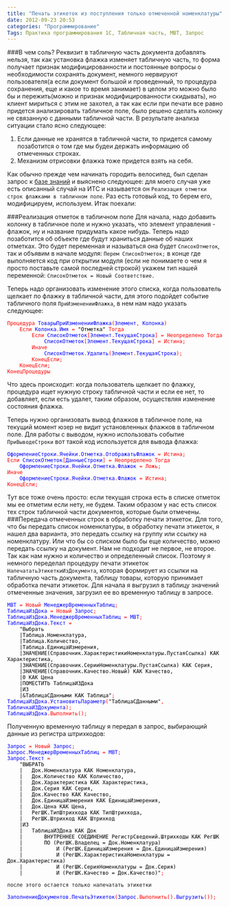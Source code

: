 ```yaml
---
title: "Печать этикеток из поступления только отмеченной номенклатуры"
date: 2012-09-23 20:53
categories: "Программирование"
Tags: Практика программирования 1С, Табличная часть, МВТ, Запрос
---
```

###В чем соль?
Реквизит в табличную часть документа добавлять нельзя, так как установка флажка изменяет табличную часть, то форма получает признак модифицированности и постоянные вопросы о необходимости сохранять документ, немного нервируют пользователя(а если документ большой и проведенный, то процедура сохранения, еще и какое то время занимает) в целом это можно было бы и пережить(можно и признак модифицированности скидывать), но клиент мириться с этим не захотел, а так как если при печати все равно придется анализировать табличное поле, было решено сделать колонку не связанную с данными табличной части. В результате анализа ситуации стало ясно следующее:

1. Если данные не хранятся в табличной части, то придется самому позаботится о том где мы будеи держать информацию об отмеченных строках.
2. Механизм отрисовки флажка тоже придется взять на себя.

Как обычно прежде чем начинать городить велосипед, был сделан запрос к [базе знаний](http://www.forum.mista.ru "миста") и выяснено следующее: для моего случая уже есть описанный случай на ИТС и называется он `Реализация отметки строк флажками в табличном поле`. Раз есть готовый код, то берем его, модифицируем, используем. Итак поехали:

###Реализация отметок в табличном поле
Для начала, надо добавить колонку в табличное поле и нужно указать, что элемент управления - флажок, ну и название придумать какое нибудь. Теперь надо позаботится об объекте где будут храниться данные об наших отметках. Это будет переменная и называться она будет `СписокОтметок`, так и объявим в начале модуля:
`Перем СписокОтметок;`
в конце где выполняется код при открытии модуля (если не понимаете о чем я просто поставьте самой последней строкой) укажем тип нашей переменной: `СписокОтметок = Новый Соответствие.`

Теперь надо организовать изменение этого списка, когда пользователь щелкает по флажку в табличной части, для этого подойдет событие табличного поля `ПриИзмененииФлажка`, в нем нам надо указать следующее:

<pre style="color: blue;"><code class="_1c8"><span style="color: red;">Процедура</span> ТоварыПриИзмененииФлажка<span style="color: red;">(</span>Элемент<span style="color: red;">,</span> Колонка<span style="color: red;">)</span>
    <span style="color: red;">Если</span> Колонка<span style="color: red;">.</span>Имя <span style="color: red;">=</span> <span style="color: black;">"Отметка"</span> <span style="color: red;">Тогда</span>
        <span style="color: red;">Если</span> СписокОтметок<span style="color: red;">[</span>Элемент<span style="color: red;">.</span>ТекущаяСтрока<span style="color: red;">]</span> <span style="color: red;">=</span> <span style="color: red;">Неопределено</span> <span style="color: red;">Тогда</span>
            СписокОтметок<span style="color: red;">[</span>Элемент<span style="color: red;">.</span>ТекущаяСтрока<span style="color: red;">]</span> <span style="color: red;">=</span> <span style="color: red;">Истина</span><span style="color: red;">;</span>
        <span style="color: red;">Иначе</span>
            СписокОтметок<span style="color: red;">.</span>Удалить<span style="color: red;">(</span>Элемент<span style="color: red;">.</span>ТекущаяСтрока<span style="color: red;">)</span><span style="color: red;">;</span>
        <span style="color: red;">КонецЕсли</span><span style="color: red;">;</span>
    <span style="color: red;">КонецЕсли</span><span style="color: red;">;</span>
<span style="color: red;">КонецПроцедуры</span></code></pre>

Что здесь происходит: когда пользователь щелкает по флажку, процедура ищет нужную строку табличной части и если ее нет, то добавляет, если есть удалет, таким образом, осуществляя изменение состояния флажка.

Теперь нужно организовать вывод флажков в табличное поле, на текущий момент юзер не видит установленных флажков в табличном поле. Для работы с выводом, нужно использовать событие `ПриВыводеСтроки` вот такой код используется для вывода флажка:

<pre style="color: blue;"><code class="_1c8">ОформлениеСтроки<span style="color: red;">.</span>Ячейки<span style="color: red;">.</span>Отметка<span style="color: red;">.</span>ОтображатьФлажок <span style="color: red;">=</span> <span style="color: red;">Истина</span><span style="color: red;">;</span>
<span style="color: red;">Если</span> СписокОтметок<span style="color: red;">[</span>ДанныеСтроки<span style="color: red;">]</span> <span style="color: red;">=</span> <span style="color: red;">Неопределено</span> <span style="color: red;">Тогда</span>
    ОформлениеСтроки<span style="color: red;">.</span>Ячейки<span style="color: red;">.</span>Отметка<span style="color: red;">.</span>Флажок <span style="color: red;">=</span> <span style="color: red;">Ложь</span><span style="color: red;">;</span>
<span style="color: red;">Иначе</span>
    ОформлениеСтроки<span style="color: red;">.</span>Ячейки<span style="color: red;">.</span>Отметка<span style="color: red;">.</span>Флажок <span style="color: red;">=</span> <span style="color: red;">Истина</span><span style="color: red;">;</span>
<span style="color: red;">КонецЕсли</span><span style="color: red;">;</span></code></pre>

Тут все тоже очень просто: если текущая строка есть в списке отметок мы ее отметим если нету, не будем. Таким образом у нас есть список тех строк табличной части документов, которые были отмечены.
###Передача отмеченных строк в обработку печати этикеток.
Для того, что бы передать список номенклатуры, в обработку печати этикеток, я нашел два варианта, это передать ссылку на группу или ссылку на номенклатуру. Или что бы со списком было бы еще количество, можно передать ссылку на документ. Нам не подходит не первое, не второе. Так как нам нужно и количество и определенный список. Поэтому я немного переделал процедуру печати этикеток `НапечататьЭтикеткиИзДокумента`, которая формирует из ссылки на табличную часть документа, таблицу товары, которую принимает обработка печати этикеток. Для начала я выгрузил в таблицу значений отмеченные значения, загрузил ее во временную таблицу в запросе.
<pre style="color: blue;"><code class="_1c8">МВТ <span style="color: red;">=</span> <span style="color: red;">Новый</span> МенеджерВременныхТаблиц<span style="color: red;">;</span>
ТаблицаИзДока <span style="color: red;">=</span> <span style="color: red;">Новый</span> Запрос<span style="color: red;">;</span>
ТаблицаИзДока<span style="color: red;">.</span>МенеджерВременныхТаблиц <span style="color: red;">=</span> МВТ<span style="color: red;">;</span>
ТаблицаИзДока<span style="color: red;">.</span>Текст <span style="color: red;">=</span>
    <span style="color: black;">"Выбрать</span>
    <span style="color: black;">|Таблица.Номенклатура,</span>
    <span style="color: black;">|Таблица.Количество,</span>
    <span style="color: black;">|Таблица.ЕдиницаИзмерения,</span>
    <span style="color: black;">|ЗНАЧЕНИЕ(Справочник.ХарактеристикиНоменклатуры.ПустаяСсылка) КАК Характеристика,</span>
    <span style="color: black;">|ЗНАЧЕНИЕ(Справочник.СерииНоменклатуры.ПустаяСсылка) КАК Серия,</span>
    <span style="color: black;">|ЗНАЧЕНИЕ(Справочник.Качество.Новый) КАК Качество,</span>
    <span style="color: black;">|0 КАК Цена</span>
    <span style="color: black;">|ПОМЕСТИТЬ ТаблицаИЗДока</span>
    <span style="color: black;">|ИЗ</span>
    <span style="color: black;">|&amp;ТаблицаСДанными КАК Таблица"</span><span style="color: red;">;</span>
ТаблицаИзДока<span style="color: red;">.</span>УстановитьПараметр<span style="color: red;">(</span><span style="color: black;">"ТаблицаСДанными"</span><span style="color: red;">,</span> ТабличкаИЗДокумента<span style="color: red;">)</span><span style="color: red;">;</span>
ТаблицаИзДока<span style="color: red;">.</span><span style="color: red;">Выполнить</span><span style="color: red;">(</span><span style="color: red;">)</span><span style="color: red;">;</span></code></pre>

Полученную временную таблицу я передал в запрос, выбирающий данные из регистра штрихкодов:
<pre style="color: blue;"><code class="_1c8">Запрос <span style="color: red;">=</span> <span style="color: red;">Новый</span> Запрос<span style="color: red;">;</span>
Запрос<span style="color: red;">.</span>МенеджерВременныхТаблиц <span style="color: red;">=</span> МВТ<span style="color: red;">;</span>
Запрос<span style="color: red;">.</span>Текст <span style="color: red;">=</span>
    <span style="color: black;">"ВЫБРАТЬ</span>
    <span style="color: black;">|   Док.Номенклатура КАК Номенклатура,</span>
    <span style="color: black;">|   Док.Количество КАК Количество,</span>
    <span style="color: black;">|   Док.Характеристика КАК Характеристика,</span>
    <span style="color: black;">|   Док.Серия КАК Серия,</span>
    <span style="color: black;">|   Док.Качество КАК Качество,</span>
    <span style="color: black;">|   Док.ЕдиницаИзмерения КАК ЕдиницаИзмерения,</span>
    <span style="color: black;">|   Док.Цена КАК Цена,</span>
    <span style="color: black;">|   РегШК.ТипШтрихкода КАК ТипШтрихкода,</span>
    <span style="color: black;">|   РегШК.Штрихкод КАК Штрихкод</span>
    <span style="color: black;">|ИЗ</span>
    <span style="color: black;">|   ТаблицаИЗДока КАК Док</span>
    <span style="color: black;">|       ВНУТРЕННЕЕ СОЕДИНЕНИЕ РегистрСведений.Штрихкоды КАК РегШК</span>
    <span style="color: black;">|       ПО (РегШК.Владелец = Док.Номенклатура)</span>
    <span style="color: black;">|           И (РегШК.ЕдиницаИзмерения = Док.ЕдиницаИзмерения)</span>
    <span style="color: black;">|           И (РегШК.ХарактеристикаНоменклатуры = Док.Характеристика)</span>
    <span style="color: black;">|           И (РегШК.СерияНоменклатуры = Док.Серия)</span>
    <span style="color: black;">|           И (РегШК.Качество = Док.Качество)"</span><span style="color: red;">;</span></code></pre>
    
    после этого остается только напечатать этикетки
<pre style="color: blue;"><code class="_1c8">ЗаполнениеДокументов<span style="color: red;">.</span>ПечатьЭтикеток<span style="color: red;">(</span>Запрос<span style="color: red;">.</span><span style="color: red;">Выполнить</span><span style="color: red;">(</span><span style="color: red;">)</span><span style="color: red;">.</span>Выгрузить<span style="color: red;">(</span><span style="color: red;">)</span><span style="color: red;">)</span><span style="color: red;">;</span></code></pre>